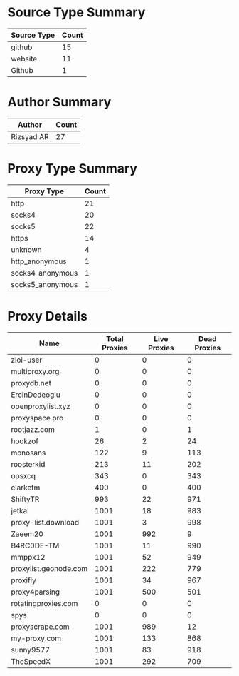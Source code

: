 # Source Type Summary

| Source Type | Count |
|-------------|-------|
| github | 15 |
| website | 11 |
| Github | 1 |


# Author Summary

| Author | Count |
|--------|-------|
| Rizsyad AR | 27 |


# Proxy Type Summary

| Proxy Type | Count |
|------------|-------|
| http | 21 |
| socks4 | 20 |
| socks5 | 22 |
| https | 14 |
| unknown | 4 |
| http_anonymous | 1 |
| socks4_anonymous | 1 |
| socks5_anonymous | 1 |


# Proxy Details

| Name | Total Proxies | Live Proxies | Dead Proxies |
|------|---------------|--------------|---------------|
| zloi-user | 0 | 0 | 0 |
| multiproxy.org | 0 | 0 | 0 |
| proxydb.net | 0 | 0 | 0 |
| ErcinDedeoglu | 0 | 0 | 0 |
| openproxylist.xyz | 0 | 0 | 0 |
| proxyspace.pro | 0 | 0 | 0 |
| rootjazz.com | 1 | 0 | 1 |
| hookzof | 26 | 2 | 24 |
| monosans | 122 | 9 | 113 |
| roosterkid | 213 | 11 | 202 |
| opsxcq | 343 | 0 | 343 |
| clarketm | 400 | 0 | 400 |
| ShiftyTR | 993 | 22 | 971 |
| jetkai | 1001 | 18 | 983 |
| proxy-list.download | 1001 | 3 | 998 |
| Zaeem20 | 1001 | 992 | 9 |
| B4RC0DE-TM | 1001 | 11 | 990 |
| mmppx12 | 1001 | 52 | 949 |
| proxylist.geonode.com | 1001 | 222 | 779 |
| proxifly | 1001 | 34 | 967 |
| proxy4parsing | 1001 | 500 | 501 |
| rotatingproxies.com | 0 | 0 | 0 |
| spys | 0 | 0 | 0 |
| proxyscrape.com | 1001 | 989 | 12 |
| my-proxy.com | 1001 | 133 | 868 |
| sunny9577 | 1001 | 83 | 918 |
| TheSpeedX | 1001 | 292 | 709 |
